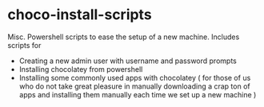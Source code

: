# choco-install-scripts
Misc. Powershell scripts to ease the setup of a new machine. 
Includes scripts for 
- Creating a new admin user with username and password prompts 
- Installing chocolatey from powershell 
- Installing some commonly used apps with chocolatey ( for those of us who do not take great pleasure in manually downloading a crap ton of apps and installing them manually each time we set up a new machine ) 
